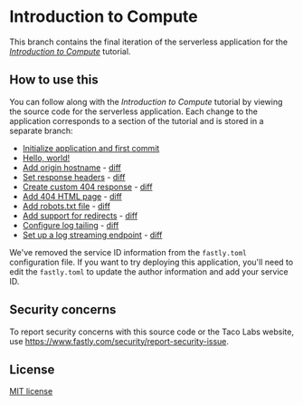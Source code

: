 # Introduction to Compute

This branch contains the final iteration of the serverless application for the [*Introduction to Compute*](https://docs.fastly.com/en/tutorials/compute) tutorial.

## How to use this

You can follow along with the *Introduction to Compute* tutorial by viewing the source code for the serverless application. Each change to the application corresponds to a section of the tutorial and is stored in a separate branch:

- [Initialize application and first commit](https://github.com/fastly/tacolabs/tree/fastly-compute-v1)
- [Hello, world!](https://github.com/fastly/tacolabs/tree/fastly-compute-v2)
- [Add origin hostname](https://github.com/fastly/tacolabs/tree/fastly-compute-v3) - [diff](https://github.com/fastly/tacolabs/commit/ff292697076434934e1653a0623190108b6ad7ef)
- [Set response headers](https://github.com/fastly/tacolabs/tree/fastly-compute-v4) - [diff](https://github.com/fastly/tacolabs/commit/3390165e0c7c19dfbe0268894de1c371f7ce3420)
- [Create custom 404 response](https://github.com/fastly/tacolabs/tree/fastly-compute-v5) - [diff](https://github.com/fastly/tacolabs/commit/c2bf5122efd2644872bd31ea1630a6129e0824d6)
- [Add 404 HTML page](https://github.com/fastly/tacolabs/tree/fastly-compute-v6) - [diff](https://github.com/fastly/tacolabs/commit/5004f97cee77c7e08063168de4244d719c1f6c4a)
- [Add robots.txt file](https://github.com/fastly/tacolabs/tree/fastly-compute-v7) - [diff](https://github.com/fastly/tacolabs/commit/82f83f7d638adcd4a6fa2700fa7608b78e27d7bb)
- [Add support for redirects](https://github.com/fastly/tacolabs/tree/fastly-compute-v8) - [diff](https://github.com/fastly/tacolabs/commit/b2c4dad5cc0c67596f4c7d2491633795015f8495)
- [Configure log tailing](https://github.com/fastly/tacolabs/tree/fastly-compute-v9) - [diff](https://github.com/fastly/tacolabs/commit/1d7659b8a84ca57d47b12fcef0a71cf13393172c)
- [Set up a log streaming endpoint](https://github.com/fastly/tacolabs/tree/fastly-compute-v10) - [diff](https://github.com/fastly/tacolabs/commit/05ba696e79abb2724a7e40672f3a33b96499c94f)

We've removed the service ID information from the `fastly.toml` configuration file. If you want to try deploying this application, you'll need to edit the `fastly.toml` to update the author information and add your service ID.

## Security concerns

To report security concerns with this source code or the Taco Labs website, use https://www.fastly.com/security/report-security-issue.

## License

[MIT license](/LICENSE)
